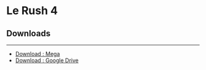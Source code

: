 # Le Rush 4

## Downloads
------------
- [Download : Mega](https://mega.nz/#!NpkSACpR!sHsIv3r-TNDWdU08gnp0adLoBxWKf_n8FJlv5bJMZI4)
- [Download : Google Drive](https://drive.google.com/open?id=1v-o-AeI2nqm9bSpx-8tb9mO2xLsbOkD6)
